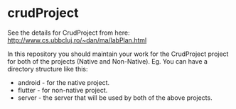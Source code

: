# crudProject
See the details for CrudProject from here: http://www.cs.ubbcluj.ro/~dan/ma/labPlan.html

In this repository you should maintain your work for the CrudProject project for both of the projects (Native and Non-Native).
Eg. You can have a directory structure like this:
- android - for the native project.
- flutter - for non-native project.
- server - the server that will be used by both of the above projects. 
